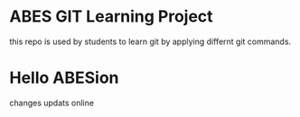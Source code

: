 # ABES GIT Learning Project
this repo is used by students to learn git by applying differnt git commands.
# Hello ABESion
changes updats online

